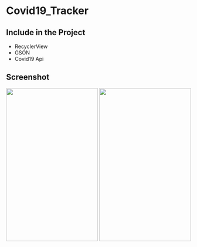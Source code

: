 # Covid19_Tracker
## Include in the Project
 -  RecyclerView
 -  GSON
 -  Covid19 Api
 ## Screenshot
<img src="https://i.imgur.com/XJ8JYDT.jpg" width="250" height="418"> <img src="https://i.imgur.com/zz9Jyga.jpg" width="250" height="418">

